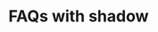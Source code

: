 ---
title: FAQs with shadow
category: Marketing
paid: false
isActive: false
ltr: {"react":{"jsxTail":[{"label":"App.jsx","code":"export default () => {\n\n    const faqsList = [\n        {\n            q: \"What are some random questions to ask?\",\n            a: \"That's exactly the reason we created this random question generator. There are hundreds of random questions to choose from so you're able to find the perfect random question.\"\n        },\n        {\n            q: \"Do you include common questions?\",\n            a: \"This generator doesn't include most common questions. The thought is that you can come up with common questions on your own so most of the questions in this generator.\"\n        },\n        {\n            q: \"Can I use this for 21 questions?\",\n            a: \"Yes! there are two ways that you can use this question generator depending on what you're after. You can indicate that you want 21 questions generated.\"\n        },\n        {\n            q: \"Are these questions for girls or for boys?\",\n            a: \"The questions in this generator are gender neutral and can be used to ask either male of females (or any other gender the person identifies with).\"\n        },\n        {\n            q: \"What do you wish you had more talent doing?\",\n            a: \"If you've been searching for a way to get random questions, you've landed on the correct webpage. We created the Random Question Generator to ask you as many random questions as your heart desires.\"\n        },\n        {\n            q: \"What are some random questions to ask?\",\n            a: \"That's exactly the reason we created this random question generator. There are hundreds of random questions to choose from so you're able to find the perfect random question to ask friends.\"\n        }\n    ]\n\n    return (\n        <div className=\"leading-relaxed mt-12 mx-4 md:mx-8\">\n            <div className=\"text-center space-y-3\">\n                <h1 className=\"block text-gray-800 text-3xl font-semibold\">\n                    Frequently Asked Questions\n                </h1>\n                <p className=\"text-gray-500 max-w-lg mx-auto\">\n                    Answered all frequently asked questions. Can’t find the answer you’re looking for? feel free to contact us.\n                </p>\n            </div>\n            <div className=\"relative bg-white rounded-md mt-10 md:max-w-3xl lg:max-w-4xl xl:max-w-5xl sm:mx-auto\" style={{boxShadow: '0px 7px 20px 7px #F1F1F1'}}>\n                <div className=\"grid gap-4 py-8 md:grid-cols-2\">\n                    {\n                        faqsList.map((item, idx) => (\n                            <div className=\"space-y-3 mt-6 px-8\" key={idx}>\n                                <h4 className=\"text-gray-800 text-xl font-semibold \">\n                                    {item.q}\n                                </h4>\n                                <p className=\"text-gray-500\">\n                                    {item.a}\n                                </p>\n                            </div>\n                        ))\n                    }\n                </div>\n                <span className=\"w-0.5 h-full bg-gray-200 m-auto absolute top-0 left-0 right-0 hidden md:block\"></span>\n            </div>\n        </div>\n    )\n}"}],"jsxCss":[{"label":"App.jsx","code":"export default () => {\n\n    const faqsList = [\n        {\n            q: \"What are some random questions to ask?\",\n            a: \"That's exactly the reason we created this random question generator. There are hundreds of random questions to choose from so you're able to find the perfect random question.\"\n        },\n        {\n            q: \"Do you include common questions?\",\n            a: \"This generator doesn't include most common questions. The thought is that you can come up with common questions on your own so most of the questions in this generator.\"\n        },\n        {\n            q: \"Can I use this for 21 questions?\",\n            a: \"Yes! there are two ways that you can use this question generator depending on what you're after. You can indicate that you want 21 questions generated.\"\n        },\n        {\n            q: \"Are these questions for girls or for boys?\",\n            a: \"The questions in this generator are gender neutral and can be used to ask either male of females (or any other gender the person identifies with).\"\n        },\n        {\n            q: \"What do you wish you had more talent doing?\",\n            a: \"If you've been searching for a way to get random questions, you've landed on the correct webpage. We created the Random Question Generator to ask you as many random questions as your heart desires.\"\n        },\n        {\n            q: \"What are some random questions to ask?\",\n            a: \"That's exactly the reason we created this random question generator. There are hundreds of random questions to choose from so you're able to find the perfect random question to ask friends.\"\n        }\n    ]\n\n    return (\n        <div className=\"faqs-shadow\">\n            <div className=\"faqs-header\">\n                <h1>\n                    Frequently Asked Questions\n                </h1>\n                <p>\n                    Answered all frequently asked questions. Can’t find the answer you’re looking for? feel free to contact us.\n                </p>\n            </div>\n            <div className=\"faqs-container\" style={{boxShadow: '0px 7px 20px 7px #F1F1F1'}}>\n                <div className=\"faqs\">\n                    {\n                        faqsList.map((item, idx) => (\n                            <div className=\"faqs-card\" key={idx}>\n                                <h4>\n                                    {item.q}\n                                </h4>\n                                <p>\n                                    {item.a}\n                                </p>\n                            </div>\n                        ))\n                    }\n                </div>\n                <span className=\"vertical-line\"></span>\n            </div>\n        </div>\n    )\n}"},{"code":".faqs-shadow {\n  line-height: 1.625;\n  margin-top: 3rem;\n  padding: 0 1rem 0 1rem;\n}\n@media (min-width: 640px) {\n  .faqs-shadow {\n    padding: 0 2rem 0 2rem;\n  }\n}\n.faqs-shadow .faqs-header {\n  text-align: center;\n}\n.faqs-shadow .faqs-header > * + * {\n  margin-top: 0.75rem;\n}\n.faqs-shadow .faqs-header h1 {\n  font-size: 1.875rem;\n  line-height: 2.25rem;\n  color: #1f2937;\n  font-weight: 600;\n}\n.faqs-shadow .faqs-header p {\n  color: #6b7280;\n  max-width: 32rem;\n  margin-left: auto;\n  margin-right: auto;\n}\n.faqs-shadow .faqs-container {\n  position: relative;\n  background-color: #FFF;\n  border-radius: 0.375rem;\n  margin-top: 2.5rem;\n}\n@media (min-width: 768px) {\n  .faqs-shadow .faqs-container {\n    max-width: 48rem;\n  }\n}\n@media (min-width: 1024px) {\n  .faqs-shadow .faqs-container {\n    max-width: 56rem;\n  }\n}\n@media (min-width: 1280px) {\n  .faqs-shadow .faqs-container {\n    max-width: 64rem;\n  }\n}\n@media (min-width: 640px) {\n  .faqs-shadow .faqs-container {\n    margin-left: auto;\n    margin-right: auto;\n  }\n}\n.faqs-shadow .faqs-container .faqs {\n  display: grid;\n  gap: 1rem;\n  padding: 2rem 0 2rem 0;\n}\n@media (min-width: 768px) {\n  .faqs-shadow .faqs-container .faqs {\n    grid-template-columns: repeat(2, minmax(0, 1fr));\n  }\n}\n.faqs-shadow .faqs-container .faqs .faqs-card {\n  margin-top: 1.5rem;\n  padding: 0 2rem 0 2rem;\n}\n.faqs-shadow .faqs-container .faqs .faqs-card > * + * {\n  margin-top: 0.75rem;\n}\n.faqs-shadow .faqs-container .faqs .faqs-card h4 {\n  color: #1f2937;\n  font-weight: 600;\n  font-size: 1.25rem;\n  line-height: 1.75rem;\n}\n.faqs-shadow .faqs-container .faqs .faqs-card p {\n  color: #6b7280;\n}\n.faqs-shadow .faqs-container .vertical-line {\n  position: absolute;\n  top: 0;\n  left: 0;\n  right: 0;\n  margin: auto;\n  width: 0.125rem;\n  height: 100%;\n  background-color: #e5e7eb;\n  display: none;\n}\n@media (min-width: 768px) {\n  .faqs-shadow .faqs-container .vertical-line {\n    display: block;\n  }\n}","label":"style.css"}]},"preview":"function App() {\n\n    const faqsList = [\n        {\n            q: \"What are some random questions to ask?\",\n            a: \"That's exactly the reason we created this random question generator. There are hundreds of random questions to choose from so you're able to find the perfect random question.\"\n        },\n        {\n            q: \"Do you include common questions?\",\n            a: \"This generator doesn't include most common questions. The thought is that you can come up with common questions on your own so most of the questions in this generator.\"\n        },\n        {\n            q: \"Can I use this for 21 questions?\",\n            a: \"Yes! there are two ways that you can use this question generator depending on what you're after. You can indicate that you want 21 questions generated.\"\n        },\n        {\n            q: \"Are these questions for girls or for boys?\",\n            a: \"The questions in this generator are gender neutral and can be used to ask either male of females (or any other gender the person identifies with).\"\n        },\n        {\n            q: \"What do you wish you had more talent doing?\",\n            a: \"If you've been searching for a way to get random questions, you've landed on the correct webpage. We created the Random Question Generator to ask you as many random questions as your heart desires.\"\n        },\n        {\n            q: \"What are some random questions to ask?\",\n            a: \"That's exactly the reason we created this random question generator. There are hundreds of random questions to choose from so you're able to find the perfect random question to ask friends.\"\n        }\n    ]\n\n    return (\n        <div className=\"leading-relaxed py-12 mx-4 md:mx-8\">\n            <div className=\"text-center space-y-3\">\n                <h1 className=\"block text-gray-800 text-3xl font-semibold\">\n                    Frequently Asked Questions\n                </h1>\n                <p className=\"text-gray-500 max-w-lg mx-auto\">\n                    Answered all frequently asked questions. Can’t find the answer you’re looking for? feel free to contact us.\n                </p>\n            </div>\n            <div className=\"relative bg-white rounded-md mt-10 md:max-w-3xl lg:max-w-4xl xl:max-w-5xl sm:mx-auto\" style={{boxShadow: '0px 7px 20px 7px #F1F1F1'}}>\n                <div className=\"grid gap-4 py-8 md:grid-cols-2\">\n                    {\n                        faqsList.map((item, idx) => (\n                            <div className=\"space-y-3 mt-6 px-8\" key={idx}>\n                                <h4 className=\"text-gray-800 text-xl font-semibold \">\n                                    {item.q}\n                                </h4>\n                                <p className=\"text-gray-500\">\n                                    {item.a}\n                                </p>\n                            </div>\n                        ))\n                    }\n                </div>\n                <span className=\"w-0.5 h-full bg-gray-200 m-auto absolute top-0 left-0 right-0 hidden md:block\"></span>\n            </div>\n        </div>\n    )\n}","vue":{"vueCss":[{"label":"App.vue","code":"<template>\n  <div class=\"faqs-shadow\">\n    <div class=\"faqs-header\">\n      <h1>\n        Frequently Asked Questions\n      </h1>\n      <p>\n        Answered all frequently asked questions. Can’t find the answer you’re looking for? feel free to contact us.\n      </p>\n    </div>\n    <div class=\"faqs-container\" style=\"box-shadow: 0px 7px 20px 7px #F1F1F1\">\n      <div class=\"faqs\">\n        <div v-for=\"item in faqsList\" :key=\"item.id\" class=\"faqs-card\">\n          <h4>\n            {{ item.q }}\n          </h4>\n          <p>\n            {{ item.a }}\n          </p>\n        </div>\n      </div>\n      <span class=\"vertical-line\"></span>\n    </div>\n  </div>\n</template>\n\n<script>\nexport default {\n  data: function () {\n    return {\n      faqsList: [\n        {\n          q: \"What are some random questions to ask?\",\n          a: \"That's exactly the reason we created this random question generator. There are hundreds of random questions to choose from so you're able to find the perfect random question.\"\n        },\n        {\n          q: \"Do you include common questions?\",\n          a: \"This generator doesn't include most common questions. The thought is that you can come up with common questions on your own so most of the questions in this generator.\"\n        },\n        {\n          q: \"Can I use this for 21 questions?\",\n          a: \"Yes! there are two ways that you can use this question generator depending on what you're after. You can indicate that you want 21 questions generated.\"\n        },\n        {\n          q: \"Are these questions for girls or for boys?\",\n          a: \"The questions in this generator are gender neutral and can be used to ask either male of females (or any other gender the person identifies with).\"\n        },\n        {\n          q: \"What do you wish you had more talent doing?\",\n          a: \"If you've been searching for a way to get random questions, you've landed on the correct webpage. We created the Random Question Generator to ask you as many random questions as your heart desires.\"\n        },\n        {\n          q: \"What are some random questions to ask?\",\n          a: \"That's exactly the reason we created this random question generator. There are hundreds of random questions to choose from so you're able to find the perfect random question to ask friends.\"\n        }\n      ]\n\n    }\n  },\n}\n</script>"},{"label":"style.css","code":".faqs-shadow {\n  line-height: 1.625;\n  margin-top: 3rem;\n  padding: 0 1rem 0 1rem;\n}\n\n@media (min-width: 640px) {\n  .faqs-shadow {\n    padding: 0 2rem 0 2rem;\n  }\n}\n\n.faqs-shadow .faqs-header {\n  text-align: center;\n}\n\n.faqs-shadow .faqs-header>*+* {\n  margin-top: 0.75rem;\n}\n\n.faqs-shadow .faqs-header h1 {\n  font-size: 1.875rem;\n  line-height: 2.25rem;\n  color: #1f2937;\n  font-weight: 600;\n}\n\n.faqs-shadow .faqs-header p {\n  color: #6b7280;\n  max-width: 32rem;\n  margin-left: auto;\n  margin-right: auto;\n}\n\n.faqs-shadow .faqs-container {\n  position: relative;\n  background-color: #FFF;\n  border-radius: 0.375rem;\n  margin-top: 2.5rem;\n}\n\n@media (min-width: 768px) {\n  .faqs-shadow .faqs-container {\n    max-width: 48rem;\n  }\n}\n\n@media (min-width: 1024px) {\n  .faqs-shadow .faqs-container {\n    max-width: 56rem;\n  }\n}\n\n@media (min-width: 1280px) {\n  .faqs-shadow .faqs-container {\n    max-width: 64rem;\n  }\n}\n\n@media (min-width: 640px) {\n  .faqs-shadow .faqs-container {\n    margin-left: auto;\n    margin-right: auto;\n  }\n}\n\n.faqs-shadow .faqs-container .faqs {\n  display: grid;\n  gap: 1rem;\n  padding: 2rem 0 2rem 0;\n}\n\n@media (min-width: 768px) {\n  .faqs-shadow .faqs-container .faqs {\n    grid-template-columns: repeat(2, minmax(0, 1fr));\n  }\n}\n\n.faqs-shadow .faqs-container .faqs .faqs-card {\n  margin-top: 1.5rem;\n  padding: 0 2rem 0 2rem;\n}\n\n.faqs-shadow .faqs-container .faqs .faqs-card>*+* {\n  margin-top: 0.75rem;\n}\n\n.faqs-shadow .faqs-container .faqs .faqs-card h4 {\n  color: #1f2937;\n  font-weight: 600;\n  font-size: 1.25rem;\n  line-height: 1.75rem;\n}\n\n.faqs-shadow .faqs-container .faqs .faqs-card p {\n  color: #6b7280;\n}\n\n.faqs-shadow .faqs-container .vertical-line {\n  position: absolute;\n  top: 0;\n  left: 0;\n  right: 0;\n  margin: auto;\n  width: 0.125rem;\n  height: 100%;\n  background-color: #e5e7eb;\n  display: none;\n}\n\n@media (min-width: 768px) {\n  .faqs-shadow .faqs-container .vertical-line {\n    display: block;\n  }\n}"}],"vueTail":[{"label":"App.vue","code":"<template>\n  <div class=\"leading-relaxed mt-12 mx-4 sm:mx-8\">\n    <div class=\"text-center space-y-3\">\n      <h1 class=\"block text-gray-800 text-3xl font-semibold\">\n        Frequently Asked Questions\n      </h1>\n      <p class=\"text-gray-500 max-w-lg mx-auto\">\n        Answered all frequently asked questions. Can’t find the answer you’re looking for? feel free to contact us.\n      </p>\n    </div>\n    <div class=\"relative bg-white rounded-md mt-10 md:max-w-3xl lg:max-w-4xl xl:max-w-5xl sm:mx-auto\"\n      style=\"box-shadow: 0px 7px 20px 7px #F1F1F1\">\n      <div class=\"grid gap-4 py-8 md:grid-cols-2\">\n        <div v-for=\"item in faqsList\" :key=\"item.id\" class=\"space-y-3 mt-6 px-8\">\n          <h4 class=\"text-gray-800 text-xl font-semibold \">\n            {{item.q}}\n          </h4>\n          <p class=\"text-gray-500\">\n            {{item.a}}\n          </p>\n        </div>\n      </div>\n      <span class=\"w-0.5 h-full bg-gray-200 m-auto absolute top-0 left-0 right-0 hidden md:block\"></span>\n    </div>\n  </div>\n</template>\n\n<script>\nexport default {\n  data: function () {\n    return {\n      faqsList: [\n        {\n          q: \"What are some random questions to ask?\",\n          a: \"That's exactly the reason we created this random question generator. There are hundreds of random questions to choose from so you're able to find the perfect random question.\"\n        },\n        {\n          q: \"Do you include common questions?\",\n          a: \"This generator doesn't include most common questions. The thought is that you can come up with common questions on your own so most of the questions in this generator.\"\n        },\n        {\n          q: \"Can I use this for 21 questions?\",\n          a: \"Yes! there are two ways that you can use this question generator depending on what you're after. You can indicate that you want 21 questions generated.\"\n        },\n        {\n          q: \"Are these questions for girls or for boys?\",\n          a: \"The questions in this generator are gender neutral and can be used to ask either male of females (or any other gender the person identifies with).\"\n        },\n        {\n          q: \"What do you wish you had more talent doing?\",\n          a: \"If you've been searching for a way to get random questions, you've landed on the correct webpage. We created the Random Question Generator to ask you as many random questions as your heart desires.\"\n        },\n        {\n          q: \"What are some random questions to ask?\",\n          a: \"That's exactly the reason we created this random question generator. There are hundreds of random questions to choose from so you're able to find the perfect random question to ask friends.\"\n        }\n      ]\n\n    }\n  },\n}\n</script>"}]}}
rtl: {"vue":{"vueTail":[],"vueCss":[]},"react":{"jsxTail":[{"code":"export default () => {\n\n    const faqsList = [\n        {\n            q: \"ما هي بعض الأسئلة العشوائية التي يجب طرحها؟\",\n            a: \"هذا هو بالضبط سبب إنشاء مولد الأسئلة العشوائية هذا. هناك المئات من الأسئلة العشوائية للاختيار من بينها حتى تتمكن من العثور على السؤال العشوائي المثالي.\"\n        },\n        {\n            q: \"هل تقوم بتضمين أسئلة شائعة؟\",\n            a: \"لا يتضمن هذا المولد الأسئلة الأكثر شيوعًا. الفكرة هي أنه يمكنك طرح أسئلة شائعة بمفردك ، لذا فإن معظم الأسئلة في هذا المولد.\"\n        },\n        {\n            q: \"هل يمكنني استخدام هذا لـ 21 سؤالاً؟\",\n            a: \"نعم! هناك طريقتان يمكنك من خلالهما استخدام منشئ الأسئلة هذا بناءً على ما تبحث عنه. يمكنك الإشارة إلى أنك تريد إنشاء 21 سؤالاً.\"\n        },\n        {\n            q: \"هل هذه الأسئلة للبنات أم للفتيان؟\",\n            a: \"الأسئلة في هذا المولد محايدة بين الجنسين ويمكن استخدامها لسؤال أي ذكر من الإناث (أو أي جنس آخر يحدده الشخص).\"\n        },\n        {\n            q: \"ما هي بعض الأسئلة العشوائية التي يجب طرحها؟\",\n            a: \"هذا هو بالضبط سبب إنشاء مولد الأسئلة العشوائية هذا. هناك المئات من الأسئلة العشوائية للاختيار من بينها حتى تتمكن من العثور على السؤال العشوائي المثالي لطرحه على الأصدقاء.\"\n        },\n        {\n            q: \"ماذا تتمنى لو كان لديك المزيد من المواهب تفعل؟\",\n            a: \"إذا كنت تبحث عن طريقة للحصول على أسئلة عشوائية ، فقد وصلت إلى صفحة الويب الصحيحة. لقد أنشأنا منشئ الأسئلة العشوائية ليطرح عليك أكبر عدد من الأسئلة العشوائية التي يرغبها قلبك.\"\n        }\n    ]\n\n    return (\n        <div className=\"leading-relaxed py-12 mx-4 md:mx-8\">\n            <div className=\"text-center space-y-3\">\n                <h1 className=\"block text-gray-800 text-3xl font-semibold\">\n                    أسئلة متكررة\n                </h1>\n                <p className=\"text-gray-500 max-w-lg mx-auto\">\n                    أجاب على جميع الأسئلة المتداولة، هل ما زلت مرتبكًا؟ لا تتردد في الاتصال بنا.\n                </p>\n            </div>\n            <div className=\"relative bg-white rounded-md mt-10 md:max-w-3xl lg:max-w-4xl xl:max-w-5xl sm:mx-auto\" style={{boxShadow: '0px 7px 20px 7px #F1F1F1'}}>\n                <div className=\"grid gap-4 py-8 md:grid-cols-2\">\n                    {\n                        faqsList.map((item, idx) => (\n                            <div className=\"space-y-3 mt-6 px-8\" key={idx}>\n                                <h4 className=\"text-gray-800 text-xl font-semibold \">\n                                    {item.q}\n                                </h4>\n                                <p className=\"text-gray-500\">\n                                    {item.a}\n                                </p>\n                            </div>\n                        ))\n                    }\n                </div>\n                <span className=\"w-0.5 h-full bg-gray-200 m-auto absolute top-0 left-0 right-0 hidden md:block\"></span>\n            </div>\n        </div>\n    )\n}","label":"App.jsx"}],"jsxCss":[{"code":"export default () => {\n\n    const faqsList = [\n        {\n            q: \"ما هي بعض الأسئلة العشوائية التي يجب طرحها؟\",\n            a: \"هذا هو بالضبط سبب إنشاء مولد الأسئلة العشوائية هذا. هناك المئات من الأسئلة العشوائية للاختيار من بينها حتى تتمكن من العثور على السؤال العشوائي المثالي.\"\n        },\n        {\n            q: \"هل تقوم بتضمين أسئلة شائعة؟\",\n            a: \"لا يتضمن هذا المولد الأسئلة الأكثر شيوعًا. الفكرة هي أنه يمكنك طرح أسئلة شائعة بمفردك ، لذا فإن معظم الأسئلة في هذا المولد.\"\n        },\n        {\n            q: \"هل يمكنني استخدام هذا لـ 21 سؤالاً؟\",\n            a: \"نعم! هناك طريقتان يمكنك من خلالهما استخدام منشئ الأسئلة هذا بناءً على ما تبحث عنه. يمكنك الإشارة إلى أنك تريد إنشاء 21 سؤالاً.\"\n        },\n        {\n            q: \"هل هذه الأسئلة للبنات أم للفتيان؟\",\n            a: \"الأسئلة في هذا المولد محايدة بين الجنسين ويمكن استخدامها لسؤال أي ذكر من الإناث (أو أي جنس آخر يحدده الشخص).\"\n        },\n        {\n            q: \"ما هي بعض الأسئلة العشوائية التي يجب طرحها؟\",\n            a: \"هذا هو بالضبط سبب إنشاء مولد الأسئلة العشوائية هذا. هناك المئات من الأسئلة العشوائية للاختيار من بينها حتى تتمكن من العثور على السؤال العشوائي المثالي لطرحه على الأصدقاء.\"\n        },\n        {\n            q: \"ماذا تتمنى لو كان لديك المزيد من المواهب تفعل؟\",\n            a: \"إذا كنت تبحث عن طريقة للحصول على أسئلة عشوائية ، فقد وصلت إلى صفحة الويب الصحيحة. لقد أنشأنا منشئ الأسئلة العشوائية ليطرح عليك أكبر عدد من الأسئلة العشوائية التي يرغبها قلبك.\"\n        }\n    ]\n\n    return (\n        <div className=\"faqs-shadow\">\n            <div className=\"faqs-header\">\n                <h1>\n                    أسئلة متكررة\n                </h1>\n                <p>\n                    أجاب على جميع الأسئلة المتداولة، هل ما زلت مرتبكًا؟ لا تتردد في الاتصال بنا.\n                </p>\n            </div>\n            <div className=\"faqs-container\" style={{boxShadow: '0px 7px 20px 7px #F1F1F1'}}>\n                <div className=\"faqs\">\n                    {\n                        faqsList.map((item, idx) => (\n                            <div className=\"faqs-card\" key={idx}>\n                                <h4>\n                                    {item.q}\n                                </h4>\n                                <p>\n                                    {item.a}\n                                </p>\n                            </div>\n                        ))\n                    }\n                </div>\n                <span className=\"vertical-line\"></span>\n            </div>\n        </div>\n    )\n}","label":"App.jsx"},{"code":".faqs-primary {\n  line-height: 1.625;\n  max-width: 1280px;\n  margin: 3rem auto 0 auto;\n  padding: 0 1rem 0 1rem;\n}\n@media (min-width: 1024px) {\n  .faqs-primary {\n    padding: 0 2rem 0 2rem;\n  }\n}\n.faqs-primary .faqs-header {\n  text-align: center;\n}\n.faqs-primary .faqs-header > * + * {\n  margin-top: 0.75rem;\n}\n.faqs-primary .faqs-header h1 {\n  font-size: 1.875rem;\n  line-height: 2.25rem;\n  color: #1f2937;\n  font-weight: 600;\n}\n.faqs-primary .faqs-header p {\n  max-width: 32rem;\n  font-size: 1.125rem;\n  line-height: 1.75rem;\n  color: #4b5563;\n  margin-left: auto;\n  margin-right: auto;\n}\n.faqs-primary .faqs-container {\n  margin-top: 3.5rem;\n  gap: 1rem;\n}\n@media (min-width: 640px) {\n  .faqs-primary .faqs-container {\n    display: grid;\n    grid-template-columns: repeat(2, minmax(0, 1fr));\n  }\n}\n@media (min-width: 1024px) {\n  .faqs-primary .faqs-container {\n    grid-template-columns: repeat(3, minmax(0, 1fr));\n  }\n}\n.faqs-primary .faqs-container .faqs-card {\n  margin-top: 1.25rem;\n}\n.faqs-primary .faqs-container .faqs-card > * + * {\n  margin-top: 0.75rem;\n}\n.faqs-primary .faqs-container .faqs-card h4 {\n  color: #374151;\n  font-size: 1.25rem;\n  line-height: 1.75rem;\n  font-weight: 500;\n}\n.faqs-primary .faqs-container .faqs-card p {\n  color: #6b7280;\n}","label":"style.css"}]},"preview":"function App() {\n\n    const faqsList = [\n        {\n            q: \"ما هي بعض الأسئلة العشوائية التي يجب طرحها؟\",\n            a: \"هذا هو بالضبط سبب إنشاء مولد الأسئلة العشوائية هذا. هناك المئات من الأسئلة العشوائية للاختيار من بينها حتى تتمكن من العثور على السؤال العشوائي المثالي.\"\n        },\n        {\n            q: \"هل تقوم بتضمين أسئلة شائعة؟\",\n            a: \"لا يتضمن هذا المولد الأسئلة الأكثر شيوعًا. الفكرة هي أنه يمكنك طرح أسئلة شائعة بمفردك ، لذا فإن معظم الأسئلة في هذا المولد.\"\n        },\n        {\n            q: \"هل يمكنني استخدام هذا لـ 21 سؤالاً؟\",\n            a: \"نعم! هناك طريقتان يمكنك من خلالهما استخدام منشئ الأسئلة هذا بناءً على ما تبحث عنه. يمكنك الإشارة إلى أنك تريد إنشاء 21 سؤالاً.\"\n        },\n        {\n            q: \"هل هذه الأسئلة للبنات أم للفتيان؟\",\n            a: \"الأسئلة في هذا المولد محايدة بين الجنسين ويمكن استخدامها لسؤال أي ذكر من الإناث (أو أي جنس آخر يحدده الشخص).\"\n        },\n        {\n            q: \"ما هي بعض الأسئلة العشوائية التي يجب طرحها؟\",\n            a: \"هذا هو بالضبط سبب إنشاء مولد الأسئلة العشوائية هذا. هناك المئات من الأسئلة العشوائية للاختيار من بينها حتى تتمكن من العثور على السؤال العشوائي المثالي لطرحه على الأصدقاء.\"\n        },\n        {\n            q: \"ماذا تتمنى لو كان لديك المزيد من المواهب تفعل؟\",\n            a: \"إذا كنت تبحث عن طريقة للحصول على أسئلة عشوائية ، فقد وصلت إلى صفحة الويب الصحيحة. لقد أنشأنا منشئ الأسئلة العشوائية ليطرح عليك أكبر عدد من الأسئلة العشوائية التي يرغبها قلبك.\"\n        }\n    ]\n\n    return (\n        <div className=\"leading-relaxed py-12 mx-4 md:mx-8\">\n            <div className=\"text-center space-y-3\">\n                <h1 className=\"block text-gray-800 text-3xl font-semibold\">\n                    أسئلة مكررة\n                </h1>\n                <p className=\"text-gray-500 max-w-lg mx-auto\">\n                    أجاب على جميع الأسئلة المتداولة، هل ما زلت مرتبكًا؟ لا تتردد في الاتصال بنا.\n                </p>\n            </div>\n            <div className=\"relative bg-white rounded-md mt-10 md:max-w-3xl lg:max-w-4xl xl:max-w-5xl sm:mx-auto\" style={{boxShadow: '0px 7px 20px 7px #F1F1F1'}}>\n                <div className=\"grid gap-4 py-8 md:grid-cols-2\">\n                    {\n                        faqsList.map((item, idx) => (\n                            <div className=\"space-y-3 mt-6 px-8\" key={idx}>\n                                <h4 className=\"text-gray-800 text-xl font-semibold \">\n                                    {item.q}\n                                </h4>\n                                <p className=\"text-gray-500\">\n                                    {item.a}\n                                </p>\n                            </div>\n                        ))\n                    }\n                </div>\n                <span className=\"w-0.5 h-full bg-gray-200 m-auto absolute top-0 left-0 right-0 hidden md:block\"></span>\n            </div>\n        </div>\n    )\n}"}
slug: /faqs
id: 6e1ff731-b8df-4b2c-9726-9a15d33ef2b1
created_at: 3
---